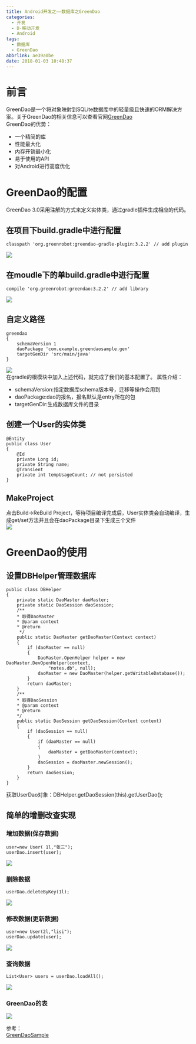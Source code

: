 ```yaml
---
title: Android开发之——数据库之GreenDao
categories:
  - 开发
  - D-移动开发
  - Android
tags:
  - 数据库
  - GreenDao
abbrlink: ae39a0be
date: 2018-01-03 10:48:37
---
```

# 前言  
GreenDao是一个将对象映射到SQLite数据库中的轻量级且快速的ORM解决方案。关于GreenDao的相关信息可以查看官网[GreenDao][1]      
GreenDao的优势：   

- 一个精简的库
- 性能最大化
- 内存开销最小化
- 易于使用的API 
- 对Android进行高度优化
<!--more-->
# GreenDao的配置  
GreenDao 3.0采用注解的方式来定义实体类，通过gradle插件生成相应的代码。   
## 在项目下build.gradle中进行配置   

	classpath 'org.greenrobot:greendao-gradle-plugin:3.2.2' // add plugin  

![][2]
## 在moudle下的单build.gradle中进行配置  

	compile 'org.greenrobot:greendao:3.2.2' // add library
![][3]   
## 自定义路径  

	greendao 
	{
    	schemaVersion 1
    	daoPackage 'com.example.greendaosample.gen'
    	targetGenDir 'src/main/java'
	}
![][4]   
在gradle的根模块中加入上述代码，就完成了我们的基本配置了。
属性介绍： 
 
- schemaVersion:指定数据库schema版本号，迁移等操作会用到
- daoPackage:dao的报名，报名默认是entry所在的包
- targetGenDir:生成数据库文件的目录
## 创建一个User的实体类  

	@Entity
	public class User 
	{
    	@Id 
    	private Long id; 
    	private String name; 
    	@Transient 
    	private int tempUsageCount; // not persisted  
	}
## MakeProject  
点击Build->ReBuild Project，等待项目编译完成后，User实体类会自动编译，生成get/set方法并且会在daoPackage目录下生成三个文件   
![][5]  

# GreenDao的使用  

## 设置DBHelper管理数据库  

	public class DBHelper 
	{
    	private static DaoMaster daoMaster;
    	private static DaoSession daoSession;
    	/**
     	* 取得DaoMaster
     	* @param context
     	* @return
    	 */
    	public static DaoMaster getDaoMaster(Context context) 
		{
        	if (daoMaster == null) 
			{
            	DaoMaster.OpenHelper helper = new DaoMaster.DevOpenHelper(context,
                    "notes.db", null);
            	daoMaster = new DaoMaster(helper.getWritableDatabase());
        	}
        	return daoMaster;
    	}
    	/**
     	* 取得DaoSession
     	* @param context
     	* @return
     	*/
    	public static DaoSession getDaoSession(Context context) 
		{
        	if (daoSession == null) 
			{
            	if (daoMaster == null) 
				{
                	daoMaster = getDaoMaster(context);
            	}
            	daoSession = daoMaster.newSession();
        	}
        	return daoSession;
    	}
	}
获取UserDao对象：DBHelper.getDaoSession(this).getUserDao();  

## 简单的增删改查实现  
### 增加数据(保存数据) 
	user=new User( 1l,"张三");
	userDao.insert(user);
![][6]
### 删除数据 
	userDao.deleteByKey(1l);
![][7]   
### 修改数据(更新数据)  
	user=new User(2l,"lisi");
	userDao.update(user);  
![][8]  
### 查询数据  
	List<User> users = userDao.loadAll(); 
![][9]  
### GreenDao的表  
![][10]  

参考：   
[GreenDaoSample][11]

 

[1]: https://github.com/greenrobot/greenDAO
[2]: https://raw.githubusercontent.com/PGzxc/CDN/master/blog-image/greendao-build-gradle.png
[3]: https://raw.githubusercontent.com/PGzxc/CDN/master/blog-image/greendao-compile.png
[4]: https://raw.githubusercontent.com/PGzxc/CDN/master/blog-image/greendao-config.png
[5]: https://raw.githubusercontent.com/PGzxc/CDN/master/blog-image/greendao-gen.png
[6]: https://raw.githubusercontent.com/PGzxc/CDN/master/blog-image/greendao-save.png
[7]: https://raw.githubusercontent.com/PGzxc/CDN/master/blog-image/greendao-del.png
[8]: https://raw.githubusercontent.com/PGzxc/CDN/master/blog-image/greendao-update.png
[9]: https://raw.githubusercontent.com/PGzxc/CDN/master/blog-image/greendao-query.png
[10]: https://raw.githubusercontent.com/PGzxc/CDN/master/blog-image/greendao-table.png
[11]: https://github.com/PGzxc/GreenDaoSample
